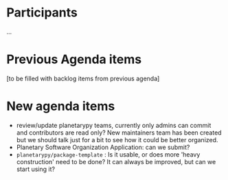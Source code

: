 # Participants

...

# Previous Agenda items

[to be filled with backlog items from previous agenda]

# New agenda items
* review/update planetarypy teams, currently only admins can commit and contributors are read only? New maintainers team has been created but we should talk just for a bit to see how it could be better organized.
* Planetary Software Organization Application: can we submit?
* `planetarypy/package-template` : Is it usable, or does more 'heavy construction' need to be done?  It can always be improved, but can we start using it?
